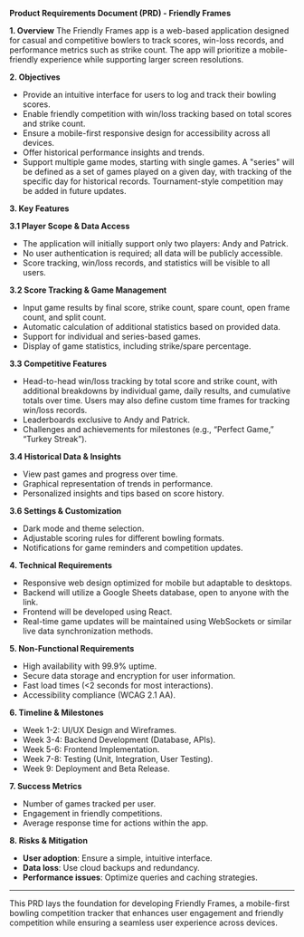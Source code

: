 **Product Requirements Document (PRD) - Friendly Frames**

**1. Overview**
The Friendly Frames app is a web-based application designed for casual and competitive bowlers to track scores, win-loss records, and performance metrics such as strike count. The app will prioritize a mobile-friendly experience while supporting larger screen resolutions.

**2. Objectives**
- Provide an intuitive interface for users to log and track their bowling scores.
- Enable friendly competition with win/loss tracking based on total scores and strike count.
- Ensure a mobile-first responsive design for accessibility across all devices.
- Offer historical performance insights and trends.
- Support multiple game modes, starting with single games. A "series" will be defined as a set of games played on a given day, with tracking of the specific day for historical records. Tournament-style competition may be added in future updates.

**3. Key Features**

**3.1 Player Scope & Data Access**
- The application will initially support only two players: Andy and Patrick.
- No user authentication is required; all data will be publicly accessible.
- Score tracking, win/loss records, and statistics will be visible to all users.

**3.2 Score Tracking & Game Management**
- Input game results by final score, strike count, spare count, open frame count, and split count.
- Automatic calculation of additional statistics based on provided data.
- Support for individual and series-based games.
- Display of game statistics, including strike/spare percentage.

**3.3 Competitive Features**
- Head-to-head win/loss tracking by total score and strike count, with additional breakdowns by individual game, daily results, and cumulative totals over time. Users may also define custom time frames for tracking win/loss records.
- Leaderboards exclusive to Andy and Patrick.
- Challenges and achievements for milestones (e.g., “Perfect Game,” “Turkey Streak”).

**3.4 Historical Data & Insights**
- View past games and progress over time.
- Graphical representation of trends in performance.
- Personalized insights and tips based on score history.



**3.6 Settings & Customization**
- Dark mode and theme selection.
- Adjustable scoring rules for different bowling formats.
- Notifications for game reminders and competition updates.

**4. Technical Requirements**
- Responsive web design optimized for mobile but adaptable to desktops.
- Backend will utilize a Google Sheets database, open to anyone with the link.
- Frontend will be developed using React.
- Real-time game updates will be maintained using WebSockets or similar live data synchronization methods.

**5. Non-Functional Requirements**
- High availability with 99.9% uptime.
- Secure data storage and encryption for user information.
- Fast load times (<2 seconds for most interactions).
- Accessibility compliance (WCAG 2.1 AA).

**6. Timeline & Milestones**
- Week 1-2: UI/UX Design and Wireframes.
- Week 3-4: Backend Development (Database, APIs).
- Week 5-6: Frontend Implementation.
- Week 7-8: Testing (Unit, Integration, User Testing).
- Week 9: Deployment and Beta Release.

**7. Success Metrics**
- Number of games tracked per user.
- Engagement in friendly competitions.
- Average response time for actions within the app.

**8. Risks & Mitigation**
- **User adoption**: Ensure a simple, intuitive interface.
- **Data loss**: Use cloud backups and redundancy.
- **Performance issues**: Optimize queries and caching strategies.

---

This PRD lays the foundation for developing Friendly Frames, a mobile-first bowling competition tracker that enhances user engagement and friendly competition while ensuring a seamless user experience across devices.

